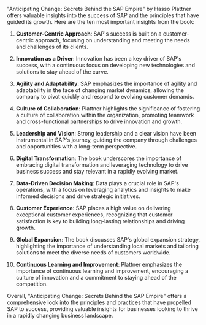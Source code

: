 "Anticipating Change: Secrets Behind the SAP Empire" by Hasso Plattner offers valuable insights into the success of SAP and the principles that have guided its growth. Here are the ten most important insights from the book:

1. **Customer-Centric Approach**: SAP's success is built on a customer-centric approach, focusing on understanding and meeting the needs and challenges of its clients.

2. **Innovation as a Driver**: Innovation has been a key driver of SAP's success, with a continuous focus on developing new technologies and solutions to stay ahead of the curve.

3. **Agility and Adaptability**: SAP emphasizes the importance of agility and adaptability in the face of changing market dynamics, allowing the company to pivot quickly and respond to evolving customer demands.

4. **Culture of Collaboration**: Plattner highlights the significance of fostering a culture of collaboration within the organization, promoting teamwork and cross-functional partnerships to drive innovation and growth.

5. **Leadership and Vision**: Strong leadership and a clear vision have been instrumental in SAP's journey, guiding the company through challenges and opportunities with a long-term perspective.

6. **Digital Transformation**: The book underscores the importance of embracing digital transformation and leveraging technology to drive business success and stay relevant in a rapidly evolving market.

7. **Data-Driven Decision Making**: Data plays a crucial role in SAP's operations, with a focus on leveraging analytics and insights to make informed decisions and drive strategic initiatives.

8. **Customer Experience**: SAP places a high value on delivering exceptional customer experiences, recognizing that customer satisfaction is key to building long-lasting relationships and driving growth.

9. **Global Expansion**: The book discusses SAP's global expansion strategy, highlighting the importance of understanding local markets and tailoring solutions to meet the diverse needs of customers worldwide.

10. **Continuous Learning and Improvement**: Plattner emphasizes the importance of continuous learning and improvement, encouraging a culture of innovation and a commitment to staying ahead of the competition.

Overall, "Anticipating Change: Secrets Behind the SAP Empire" offers a comprehensive look into the principles and practices that have propelled SAP to success, providing valuable insights for businesses looking to thrive in a rapidly changing business landscape.